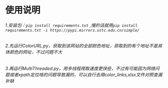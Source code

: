 # 使用说明
###### 1.安装包：```pip install requirements.txt``` ,慢的话就用```pip install requirements.txt -i https://pypi.mirrors.ustc.edu.cn/simple/```
###### 2.先运行ColorURL.py，获取到该网站的全部颜色地址，获取到的有个地址不是具体颜色的网址，不过问题不大
###### 3.再运行MultiThreaded.py，用多线程爬取速度更快些，不过有可能因为网络问题或者xpath定位啥的问题导致漏的，可以自行去用color_links,xlsx文件对照查漏补缺

